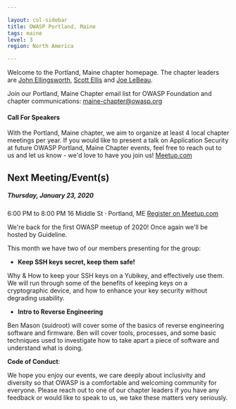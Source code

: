 ```yaml
---

layout: col-sidebar
title: OWASP Portland, Maine
tags: maine
level: 3
region: North America

---
```

Welcome to the Portland, Maine chapter homepage. The chapter leaders are 
[John Ellingsworth](mailto://john.ellingsworth@owasp.org),
[Scott Ellis](mailto://scott.ellis@owasp.org) and
[Joe LeBeau](mailto://joe.lebeau@owasp.org).

Join our Portland, Maine Chapter email list for OWASP Foundation and chapter communications:
[maine-chapter@owasp.org](https://groups.google.com/a/owasp.org/forum/#!forum/maine-chapter)

#### Call For Speakers

With the Portland, Maine chapter, we aim to organize at least 4 local chapter meetings per year.  If you would like to present a talk on Application Security at future OWASP Portland, Maine Chapter events, feel free to reach out to us and let us know - we'd love to have you join us!  [Meetup.com](https://www.meetup.com/OWASP-Maine/)

Next Meeting/Event(s)
---------------------

##### Thursday, January 23, 2020
6:00 PM to 8:00 PM
16 Middle St · Portland, ME
[Register on Meetup.com](https://www.meetup.com/OWASP-Maine/)

We're back for the first OWASP meetup of 2020! Once again we'll be hosted by Guideline.

This month we have two of our members presenting for the group:

-   **Keep SSH keys secret, keep them safe!**

Why & How to keep your SSH keys on a Yubikey, and effectively use them. We will run through some of the benefits of keeping keys on a cryptographic device, and how to enhance your key security without degrading usability.

-   **Intro to Reverse Engineering**

Ben Mason (suidroot) will cover some of the basics of reverse engineering software and firmware. Ben will cover tools, processes, and some basic techniques used to investigate how to take apart a piece of software and understand what is doing.

**Code of Conduct**:

We hope you enjoy our events, we care deeply about inclusivity and diversity so that OWASP is a comfortable and welcoming community for everyone. Please reach out to one of our chapter leaders if you have any feedback or would like to speak to us, we take these matters very seriously. 

